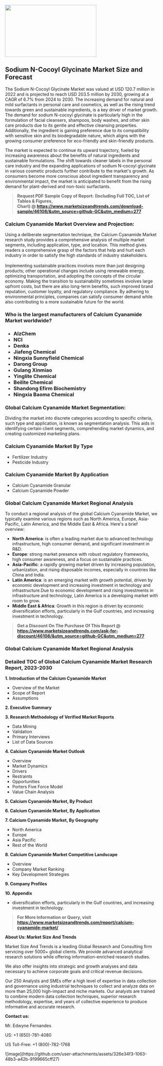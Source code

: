 <p><img class="alignnone size-medium wp-image-20088" src="https://ffe5etoiles.com/wp-content/uploads/2024/12/MST1-300x171.png" alt="" width="300" height="171" /></p><h2>Sodium N-Cocoyl Glycinate Market Size and Forecast</h2><p>The Sodium N-Cocoyl Glycinate Market was valued at USD 120.7 million in 2022 and is projected to reach USD 203.5 million by 2030, growing at a CAGR of 6.7% from 2024 to 2030. The increasing demand for natural and mild surfactants in personal care and cosmetics, as well as the rising trend towards green and sustainable ingredients, is a key driver of market growth. The demand for sodium N-cocoyl glycinate is particularly high in the formulation of facial cleansers, shampoos, body washes, and other skin care products due to its gentle and effective cleansing properties. Additionally, the ingredient is gaining preference due to its compatibility with sensitive skin and its biodegradable nature, which aligns with the growing consumer preference for eco-friendly and skin-friendly products.</p><p>The market is expected to continue its upward trajectory, fueled by increasing awareness about the benefits of natural ingredients and sustainable formulations. The shift towards cleaner labels in the personal care industry and the expanding applications of sodium N-cocoyl glycinate in various cosmetic products further contribute to the market's growth. As consumers become more conscious about ingredient transparency and environmental impact, the market is anticipated to benefit from the rising demand for plant-derived and non-toxic surfactants.</p></p><blockquote id="" class=""><strong>Request PDF Sample Copy of Report: (Including Full TOC, List of Tables &amp; Figures, Chart)&nbsp;@&nbsp;<strong><a href="https://www.marketsizeandtrends.com/download-sample/46108/&utm_source=github-GC&utm_medium=277" target="_blank">https://www.marketsizeandtrends.com/download-sample/46108/&utm_source=github-GC&utm_medium=277</a></strong></strong></blockquote><h3 id="" class="">Calcium Cyanamide Market&nbsp;Overview and Projection:</h3><p id="" class="">Using a deliberate segmentation technique, the Calcium Cyanamide Market research study provides a comprehensive analysis of multiple market segments, including application, type, and location. This method gives readers a comprehensive grasp of the factors that help and hurt each industry in order to satisfy the high standards of industry stakeholders. <br /> <br />Implementing sustainable practices involves more than just designing products; other operational changes include using renewable energy, optimizing transportation, and adopting the concepts of the circular economy. Making the transition to sustainability sometimes involves large upfront costs, but there are also long-term benefits, such improved brand reputation, customer loyalty, and regulatory compliance. By adhering to environmental principles, companies can satisfy consumer demand while also contributing to a more sustainable future for the world.</p><h3 id="" class="">Who is the largest manufacturers of&nbsp;Calcium Cyanamide Market worldwide?</h3><h3 class=""><p><ul><li>AlzChem </li><li> NCI </li><li> Denka </li><li> Jiafeng Chemical </li><li> Ningxia Sunnyfield Chemical </li><li> Darong Group </li><li> Gulang Xinmiao </li><li> Yinglite Chemical </li><li> Beilite Chemical </li><li> Shandong Efirm Biochemistry </li><li> Ningxia Baoma Chemical</li></ul></p></h3><h3 id="" class="">Global&nbsp;Calcium Cyanamide Market Segmentation:</h3><p id="" class="">Dividing the market into discrete categories according to specific criteria, such type and application, is known as segmentation analysis. This aids in identifying certain client segments, comprehending market dynamics, and creating customized marketing plans.</p><h3 id="" class="">Calcium Cyanamide Market&nbsp;By Type</h3><p><p><ul><li>Fertilizer Industry </li><li> Pesticide Industry</p></li></ul></p></p><h3 id="" class="">Calcium Cyanamide Market&nbsp;By Application</h3><p class=""><p><ul><li>Calcium Cyanamide Granular </li><li> Calcium Cyanamide Powder</li></ul></p></p><h3 id="" class="">Global Calcium Cyanamide Market Regional Analysis</h3><p id="" class="">To conduct a regional analysis of the global Calcium Cyanamide Market, we typically examine various regions such as North America, Europe, Asia-Pacific, Latin America, and the Middle East &amp; Africa. Here's a brief overview:</p><ul><li><strong>North America</strong>: is often a leading market due to advanced technology infrastructure, high consumer demand, and significant investment in R&amp;D.</li><li><strong>Europe</strong>: strong market presence with robust regulatory frameworks, high consumer awareness, and a focus on sustainable practices.</li><li><strong>Asia-Pacific</strong>: a rapidly growing market driven by increasing population, urbanization, and rising disposable incomes, especially in countries like China and India.</li><li><strong>Latin America</strong>: is an emerging market with growth potential, driven by economic development and increasing investment in technology and infrastructure.Due to economic development and rising investments in infrastructure and technology, Latin America is a developing market with room to grow.</li><li><strong>Middle East &amp; Africa</strong>: Growth in this region is driven by economic diversification efforts, particularly in the Gulf countries, and increasing investment in technology.</li></ul><blockquote id="" class=""><strong>Get a Discount On The Purchase Of This Report @ <strong><a href="https://www.marketsizeandtrends.com/ask-for-discount/46108/&utm_source=github-GC&utm_medium=277" target="_blank">https://www.marketsizeandtrends.com/ask-for-discount/46108/&utm_source=github-GC&utm_medium=277</a></strong></strong></blockquote><h3 id="" class="">Global Calcium Cyanamide Market Regional Analysis</h3><h3 id="" class="">Detailed TOC of Global Calcium Cyanamide Market Research Report, 2023-2030</h3><p id="" class=""><strong>1. Introduction of the Calcium Cyanamide Market</strong></p><ul><li>Overview of the Market</li><li>Scope of Report</li><li>Assumptions</li></ul><p id="" class=""><strong>2. Executive Summary</strong></p><p id="" class=""><strong>3. Research Methodology of Verified Market Reports</strong></p><ul><li>Data Mining</li><li>Validation</li><li>Primary Interviews</li><li>List of Data Sources</li></ul><p id="" class=""><strong>4. Calcium Cyanamide Market Outlook</strong></p><ul><li>Overview</li><li>Market Dynamics</li><li>Drivers</li><li>Restraints</li><li>Opportunities</li><li>Porters Five Force Model</li><li>Value Chain Analysis</li></ul><p id="" class=""><strong>5. Calcium Cyanamide Market, By Product</strong></p><p id="" class=""><strong>6. Calcium Cyanamide Market, By Application</strong></p><p id="" class=""><strong>7. Calcium Cyanamide Market, By Geography</strong></p><ul><li>North America</li><li>Europe</li><li>Asia Pacific</li><li>Rest of the World</li></ul><p id="" class=""><strong>8. Calcium Cyanamide Market Competitive Landscape</strong></p><ul><li>Overview</li><li>Company Market Ranking</li><li>Key Development Strategies</li></ul><p id="" class=""><strong>9. Company Profiles</strong></p><p id="" class=""><strong>10. Appendix</strong></p><ul><li>diversification efforts, particularly in the Gulf countries, and increasing investment in technology.</li></ul><blockquote id="" class=""><strong>For More Information or Query, visit <strong><strong><a href="https://www.marketsizeandtrends.com/report/calcium-cyanamide-market/" target="_blank">https://www.marketsizeandtrends.com/report/calcium-cyanamide-market/</a></strong></strong></strong></blockquote><p id="" class=""><strong>About Us: Market Size And Trends</strong></p><p id="" class="">Market Size And Trends is a leading Global Research and Consulting firm servicing over 5000+ global clients. We provide advanced analytical research solutions while offering information-enriched research studies.</p><p id="" class="">We also offer insights into strategic and growth analyses and data necessary to achieve corporate goals and critical revenue decisions.</p><p id="" class="">Our 250 Analysts and SMEs offer a high level of expertise in data collection and governance using industrial techniques to collect and analyze data on more than 25,000 high-impact and niche markets. Our analysts are trained to combine modern data collection techniques, superior research methodology, expertise, and years of collective experience to produce informative and accurate research.</p><p id="" class=""><strong>Contact us:</strong></p><p id="" class="">Mr. Edwyne Fernandes</p><p id="" class="">US: +1 (650)-781-4080</p><p id="" class="">US Toll-Free: +1 (800)-782-1768</p>
![image](https://github.com/user-attachments/assets/326e34f3-1063-48b3-a42b-9199665cff27)
